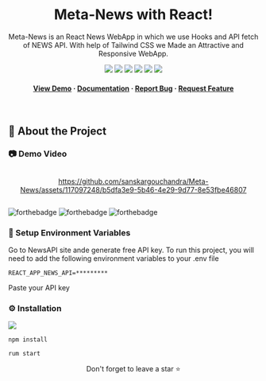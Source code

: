 <div align="center">
  
  # Meta-News with React!
  
  <p>
Meta-News is an React News WebApp in which we use Hooks and API fetch of NEWS API. With help of Tailwind CSS we Made an Attractive and Responsive WebApp.
  </p>
  
  
<!-- Badges -->

<a href="https://github.com/sanskargouchandra/Meta-News" target="_blank">![](https://img.shields.io/website-up-down-green-red/http/monip.org.svg)</a>
![](https://img.shields.io/badge/Maintained-Yes-indigo)
![](https://img.shields.io/github/forks/SashenJayathilaka/AMAZON-Clone.svg)
![](https://img.shields.io/github/stars/SashenJayathilaka/AMAZON-Clone.svg)
![](https://img.shields.io/github/issues/SashenJayathilaka/AMAZON-Clone)
![](https://img.shields.io/github/last-commit/SashenJayathilaka/AMAZON-Clone)

<h4>
    <a href="https://github.com/sanskargouchandra/Meta-News">View Demo</a>
  <span> · </span>
    <a href="https://github.com/sanskargouchandra/Meta-News/blob/master/README.md">Documentation</a>
  <span> · </span>
    <a href="https://github.com/sanskargouchandra/Meta-News/issues">Report Bug</a>
  <span> · </span>
    <a href="https://github.com/sanskargouchandra/Meta-News/issues">Request Feature</a>
  </h4>
</div>

<br />

<!-- Table of Contents -->


## :star2: About the Project

<!-- Screenshots -->

### :camera: Demo Video

<div style="display: flex" align="center"><br>


https://github.com/sanskargouchandra/Meta-News/assets/117097248/b5dfa3e9-5b46-4e29-9d77-8e53fbe46807



</div>


![forthebadge](https://forthebadge.com/images/badges/built-with-love.svg)
![forthebadge](https://forthebadge.com/images/badges/for-you.svg)
![forthebadge](https://forthebadge.com/images/badges/powered-by-coffee.svg)

<!-- Env Variables -->

### :key: Setup Environment Variables

Go to NewsAPI site ande generate free API key.
To run this project, you will need to add the following environment variables to your .env file

`REACT_APP_NEWS_API=*********`

Paste your API key

### :gear: Installation

![](https://img.shields.io/badge/React-20232A?style=for-the-badge&logo=react&logoColor=61DAFB)

```
npm install
```

```
rum start
```
<div align="center">Don't forget to leave a star ⭐️</div>
